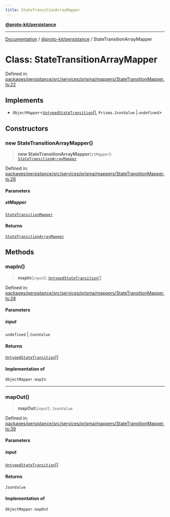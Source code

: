 ```yaml
---
title: StateTransitionArrayMapper
---
```


[**@proto-kit/persistance**](../README.md)

***

[Documentation](../../../README.md) / [@proto-kit/persistance](../README.md) / StateTransitionArrayMapper

# Class: StateTransitionArrayMapper

Defined in: [packages/persistance/src/services/prisma/mappers/StateTransitionMapper.ts:22](https://github.com/proto-kit/framework/blob/b953c754e500c62f01fbbd6d09adfb2f5577269d/packages/persistance/src/services/prisma/mappers/StateTransitionMapper.ts#L22)

## Implements

- `ObjectMapper`\<[`UntypedStateTransition`](../../sequencer/classes/UntypedStateTransition.md)[], `Prisma.JsonValue` \| `undefined`\>

## Constructors

### new StateTransitionArrayMapper()

> **new StateTransitionArrayMapper**(`stMapper`): [`StateTransitionArrayMapper`](StateTransitionArrayMapper.md)

Defined in: [packages/persistance/src/services/prisma/mappers/StateTransitionMapper.ts:26](https://github.com/proto-kit/framework/blob/b953c754e500c62f01fbbd6d09adfb2f5577269d/packages/persistance/src/services/prisma/mappers/StateTransitionMapper.ts#L26)

#### Parameters

##### stMapper

[`StateTransitionMapper`](StateTransitionMapper.md)

#### Returns

[`StateTransitionArrayMapper`](StateTransitionArrayMapper.md)

## Methods

### mapIn()

> **mapIn**(`input`): [`UntypedStateTransition`](../../sequencer/classes/UntypedStateTransition.md)[]

Defined in: [packages/persistance/src/services/prisma/mappers/StateTransitionMapper.ts:28](https://github.com/proto-kit/framework/blob/b953c754e500c62f01fbbd6d09adfb2f5577269d/packages/persistance/src/services/prisma/mappers/StateTransitionMapper.ts#L28)

#### Parameters

##### input

`undefined` | `JsonValue`

#### Returns

[`UntypedStateTransition`](../../sequencer/classes/UntypedStateTransition.md)[]

#### Implementation of

`ObjectMapper.mapIn`

***

### mapOut()

> **mapOut**(`input`): `JsonValue`

Defined in: [packages/persistance/src/services/prisma/mappers/StateTransitionMapper.ts:39](https://github.com/proto-kit/framework/blob/b953c754e500c62f01fbbd6d09adfb2f5577269d/packages/persistance/src/services/prisma/mappers/StateTransitionMapper.ts#L39)

#### Parameters

##### input

[`UntypedStateTransition`](../../sequencer/classes/UntypedStateTransition.md)[]

#### Returns

`JsonValue`

#### Implementation of

`ObjectMapper.mapOut`
